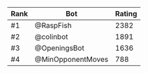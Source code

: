 Rank|Bot|Rating
---|---|---
#1|@RaspFish|2382
#2|@colinbot|1891
#3|@OpeningsBot|1636
#4|@MinOpponentMoves|788
